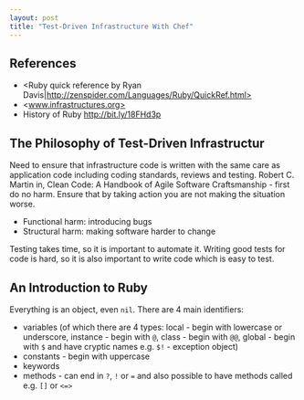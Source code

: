 ```yaml
---
layout: post
title: "Test-Driven Infrastructure With Chef"
---
```

##  References

* <Ruby quick reference by Ryan Davis|http://zenspider.com/Languages/Ruby/QuickRef.html>
* <www.infrastructures.org>
* History of Ruby <http://bit.ly/18FHd3p>

## The Philosophy of Test-Driven Infrastructur

Need to ensure that infrastructure code is written with the same care as application code including coding standards, reviews and testing.
Robert C. Martin in, Clean Code: A Handbook of Agile Software Craftsmanship - first do no harm. Ensure that by taking action you are not making the situation worse.
* Functional harm: introducing bugs
* Structural harm: making software harder to change

Testing takes time, so it is important to automate it. Writing good tests for code is hard, so it is also important to write code which is easy to test.

## An Introduction to Ruby

Everything is an object, even `nil`.
There are 4 main identifiers: 
* variables (of which there are 4 types: local - begin with lowercase or underscore, instance - begin with `@`, class - begin with `@@`, global - begin with `$` and have cryptic names e.g. `$!` - exception object)
* constants - begin with uppercase
* keywords
* methods - can end in `?`, `!` or `=` and also possible to have methods called e.g. `[]` or `<=>`
